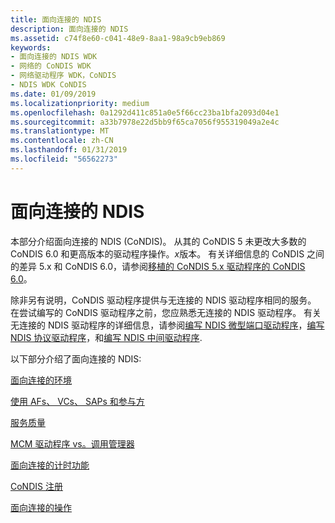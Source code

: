 ```yaml
---
title: 面向连接的 NDIS
description: 面向连接的 NDIS
ms.assetid: c74f8e60-c041-48e9-8aa1-98a9cb9eb869
keywords:
- 面向连接的 NDIS WDK
- 网络的 CoNDIS WDK
- 网络驱动程序 WDK，CoNDIS
- NDIS WDK CoNDIS
ms.date: 01/09/2019
ms.localizationpriority: medium
ms.openlocfilehash: 0a1292d411c851a0e5f66cc23ba1bfa2093d04e1
ms.sourcegitcommit: a33b7978e22d5bb9f65ca7056f955319049a2e4c
ms.translationtype: MT
ms.contentlocale: zh-CN
ms.lasthandoff: 01/31/2019
ms.locfileid: "56562273"
---
```

# <a name="connection-oriented-ndis"></a>面向连接的 NDIS





本部分介绍面向连接的 NDIS (CoNDIS)。 从其的 CoNDIS 5 未更改大多数的 CoNDIS 6.0 和更高版本的驱动程序操作。*x*版本。 有关详细信息的 CoNDIS 之间的差异 5.x 和 CoNDIS 6.0，请参阅[移植的 CoNDIS 5.x 驱动程序的 CoNDIS 6.0](https://docs.microsoft.com/previous-versions/windows/hardware/network/porting-a-condis-5-x-driver-to-condis-6-0)。

除非另有说明，CoNDIS 驱动程序提供与无连接的 NDIS 驱动程序相同的服务。 在尝试编写的 CoNDIS 驱动程序之前，您应熟悉无连接的 NDIS 驱动程序。 有关无连接的 NDIS 驱动程序的详细信息，请参阅[编写 NDIS 微型端口驱动程序](writing-ndis-miniport-drivers.md)，[编写 NDIS 协议驱动程序](writing-ndis-protocol-drivers.md)，和[编写 NDIS 中间驱动程序](writing-ndis-intermediate-drivers.md).

以下部分介绍了面向连接的 NDIS:

[面向连接的环境](connection-oriented-environment.md)

[使用 AFs、 VCs、 SAPs 和参与方](using-afs--vcs--saps--and-parties.md)

[服务质量](quality-of-service.md)

[MCM 驱动程序 vs。调用管理器](mcm-drivers-vs--call-managers.md)

[面向连接的计时功能](connection-oriented-timing-features.md)

[CoNDIS 注册](condis-registration.md)

[面向连接的操作](connection-oriented-operations.md)

 

 





